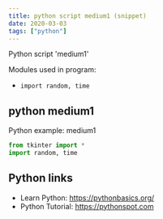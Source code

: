 ```yaml
---
title: python script medium1 (snippet)
date: 2020-03-03
tags: ["python"]
---
```

Python script 'medium1'


Modules used in program: 
* `import random, time`

## python medium1

Python example: medium1

```python
from tkinter import *
import random, time

```

## Python links

- Learn Python: https://pythonbasics.org/
- Python Tutorial: https://pythonspot.com
